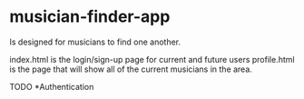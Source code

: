# musician-finder-app
Is  designed for musicians to find one another.

index.html is the login/sign-up page for current and future users
profile.html is the page that will show all of the current musicians in the area. 

TODO
*Authentication

 
